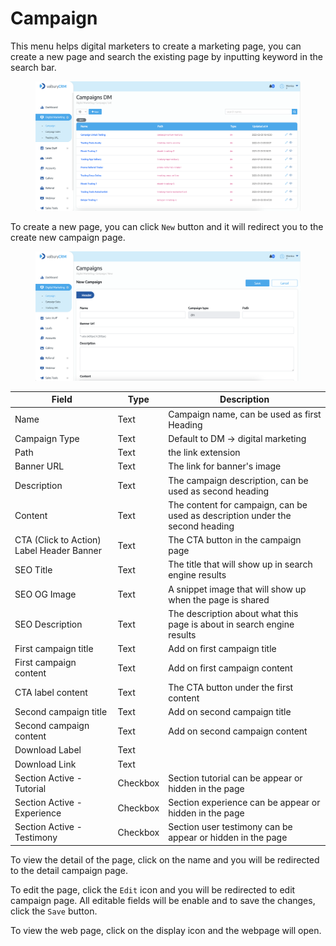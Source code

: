 # Campaign

This menu helps digital marketers to create a marketing page, you can create a new page and search the existing page by inputting keyword in the search bar.

<figure><img src="../../.gitbook/assets/Screenshot 2023-02-09 at 17.23.04.png" alt=""><figcaption></figcaption></figure>

To create a new page, you can click `New` button and it will redirect you to the create new campaign page.

<figure><img src="../../.gitbook/assets/Screenshot 2023-02-09 at 17.25.06.png" alt=""><figcaption></figcaption></figure>

| Field                                     | Type     | Description                                                                   |
| ----------------------------------------- | -------- | ----------------------------------------------------------------------------- |
| Name                                      | Text     | Campaign name, can be used as first Heading                                   |
| Campaign Type                             | Text     | Default to DM -> digital marketing                                            |
| Path                                      | Text     | the link extension                                                            |
| Banner URL                                | Text     | The link for banner's image                                                   |
| Description                               | Text     | The campaign description, can be used as second heading                       |
| Content                                   | Text     | The content for campaign, can be used as description under the second heading |
| CTA (Click to Action) Label Header Banner | Text     | The CTA button in the campaign page                                           |
| SEO Title                                 | Text     | The title that will show up in search engine results                          |
| SEO OG Image                              | Text     | A snippet image that will show up when the page is shared                     |
| SEO Description                           | Text     | The description about what this page is about in search engine results        |
| First campaign title                      | Text     | Add on first campaign title                                                   |
| First campaign content                    | Text     | Add on first campaign content                                                 |
| CTA label content                         | Text     | The CTA button under the first content                                        |
| Second campaign title                     | Text     | Add on second campaign title                                                  |
| Second campaign content                   | Text     | Add on second campaign content                                                |
| Download Label                            | Text     |                                                                               |
| Download Link                             | Text     |                                                                               |
| Section Active - Tutorial                 | Checkbox | Section tutorial can be appear or hidden in the page                          |
| Section Active - Experience               | Checkbox | Section experience can be appear or hidden in the page                        |
| Section Active - Testimony                | Checkbox | Section user testimony can be appear or hidden in the page                    |

To view the detail of the page, click on the name and you will be redirected to the detail campaign page.

To edit the page, click the `Edit` icon and you will be redirected to edit campaign page. All editable fields will be enable and to save the changes, click the `Save` button.

To view the web page, click on the display icon and the webpage will open.
